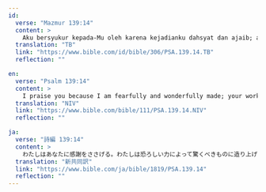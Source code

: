 ```yaml
---
id:
  verse: "Mazmur 139:14"
  content: >
    Aku bersyukur kepada-Mu oleh karena kejadianku dahsyat dan ajaib; ajaib apa yang Kaubuat, dan jiwaku benar-benar menyadarinya.
  translation: "TB"
  link: "https://www.bible.com/id/bible/306/PSA.139.14.TB"
  reflection: ""

en:
  verse: "Psalm 139:14"
  content: >
    I praise you because I am fearfully and wonderfully made; your works are wonderful, I know that full well.
  translation: "NIV"
  link: "https://www.bible.com/bible/111/PSA.139.14.NIV"
  reflection: ""

ja:
  verse: "詩編 139:14"
  content: >
    わたしはあなたに感謝をささげる。わたしは恐ろしい力によって驚くべきものに造り上げられている。御業がどんなに驚くべきものか、わたしの魂はよく知っている。
  translation: "新共同訳"
  link: "https://www.bible.com/ja/bible/1819/PSA.139.14"
  reflection: ""
---
```

